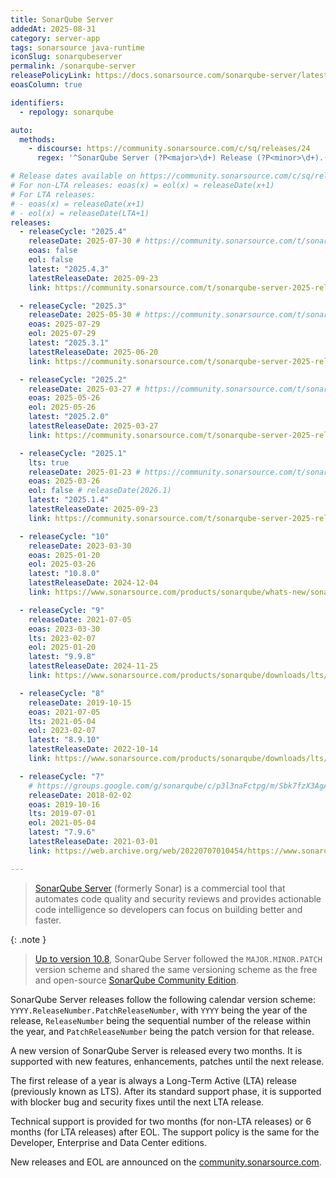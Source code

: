 ```yaml
---
title: SonarQube Server
addedAt: 2025-08-31
category: server-app
tags: sonarsource java-runtime
iconSlug: sonarqubeserver
permalink: /sonarqube-server
releasePolicyLink: https://docs.sonarsource.com/sonarqube-server/latest/server-upgrade-and-maintenance/upgrade/release-cycle-model/
eoasColumn: true

identifiers:
  - repology: sonarqube

auto:
  methods:
    - discourse: https://community.sonarsource.com/c/sq/releases/24
      regex: '^SonarQube Server (?P<major>\d+) Release (?P<minor>\d+).(?P<patch>\d+)$'

# Release dates available on https://community.sonarsource.com/c/sq/releases/24.
# For non-LTA releases: eoas(x) = eol(x) = releaseDate(x+1)
# For LTA releases:
# - eoas(x) = releaseDate(x+1)
# - eol(x) = releaseDate(LTA+1)
releases:
  - releaseCycle: "2025.4"
    releaseDate: 2025-07-30 # https://community.sonarsource.com/t/sonarqube-server-2025-4-error/145463
    eoas: false
    eol: false
    latest: "2025.4.3"
    latestReleaseDate: 2025-09-23
    link: https://community.sonarsource.com/t/sonarqube-server-2025-release-4-2/146252

  - releaseCycle: "2025.3"
    releaseDate: 2025-05-30 # https://community.sonarsource.com/t/sonarqube-server-2025-release-3/142053
    eoas: 2025-07-29
    eol: 2025-07-29
    latest: "2025.3.1"
    latestReleaseDate: 2025-06-20
    link: https://community.sonarsource.com/t/sonarqube-server-2025-release-3-1/143131

  - releaseCycle: "2025.2"
    releaseDate: 2025-03-27 # https://community.sonarsource.com/t/sonarqube-server-2025-release-2-released/137906
    eoas: 2025-05-26
    eol: 2025-05-26
    latest: "2025.2.0"
    latestReleaseDate: 2025-03-27
    link: https://community.sonarsource.com/t/sonarqube-server-2025-release-2-released/137906

  - releaseCycle: "2025.1"
    lts: true
    releaseDate: 2025-01-23 # https://community.sonarsource.com/t/sonarqube-server-2025-release-1-lta-released/133961
    eoas: 2025-03-26
    eol: false # releaseDate(2026.1)
    latest: "2025.1.4"
    latestReleaseDate: 2025-09-23
    link: https://community.sonarsource.com/t/sonarqube-server-2025-release-1-4-lta/149156

  - releaseCycle: "10"
    releaseDate: 2023-03-30
    eoas: 2025-01-20
    eol: 2025-03-26
    latest: "10.8.0"
    latestReleaseDate: 2024-12-04
    link: https://www.sonarsource.com/products/sonarqube/whats-new/sonarqube-server-10-8/

  - releaseCycle: "9"
    releaseDate: 2021-07-05
    eoas: 2023-03-30
    lts: 2023-02-07
    eol: 2025-01-20
    latest: "9.9.8"
    latestReleaseDate: 2024-11-25
    link: https://www.sonarsource.com/products/sonarqube/downloads/lts/9-9-lts/

  - releaseCycle: "8"
    releaseDate: 2019-10-15
    eoas: 2021-07-05
    lts: 2021-05-04
    eol: 2023-02-07
    latest: "8.9.10"
    latestReleaseDate: 2022-10-14
    link: https://www.sonarsource.com/products/sonarqube/downloads/lts/8-9-lts/

  - releaseCycle: "7"
    # https://groups.google.com/g/sonarqube/c/p3l3naFctpg/m/Sbk7fzX3AgAJ
    releaseDate: 2018-02-02
    eoas: 2019-10-16
    lts: 2019-07-01
    eol: 2021-05-04
    latest: "7.9.6"
    latestReleaseDate: 2021-03-01
    link: https://web.archive.org/web/20220707010454/https://www.sonarqube.org/sonarqube-7-9-lts/

---
```


> [SonarQube Server](https://www.sonarsource.com/products/sonarqube/) (formerly Sonar) is a commercial tool that automates code quality and security reviews
> and provides actionable code intelligence so developers can focus on building better and faster.

{: .note }

> [Up to version 10.8](https://community.sonarsource.com/t/updates-to-sonarqube-server-release-cadence-and-versioning-scheme/133881),
> SonarQube Server followed the `MAJOR.MINOR.PATCH` version scheme and shared the same versioning scheme as the free and open-source
> [SonarQube Community Edition](/sonarqube-community).

SonarQube Server releases follow the following calendar version scheme: `YYYY.ReleaseNumber.PatchReleaseNumber`,
with `YYYY` being the year of the release, `ReleaseNumber` being the sequential number of the release within the year,
and `PatchReleaseNumber` being the patch version for that release.

A new version of SonarQube Server is released every two months.
It is supported with new features, enhancements, patches until the next release.

The first release of a year is always a Long-Term Active (LTA) release (previously known as LTS).
After its standard support phase, it is supported with blocker bug and security fixes until the next LTA release.

Technical support is provided for two months (for non-LTA releases) or 6 months (for LTA releases) after EOL.
The support policy is the same for the Developer, Enterprise and Data Center editions.

New releases and EOL are announced on the [community.sonarsource.com](https://community.sonarsource.com/c/sq/releases/24).
